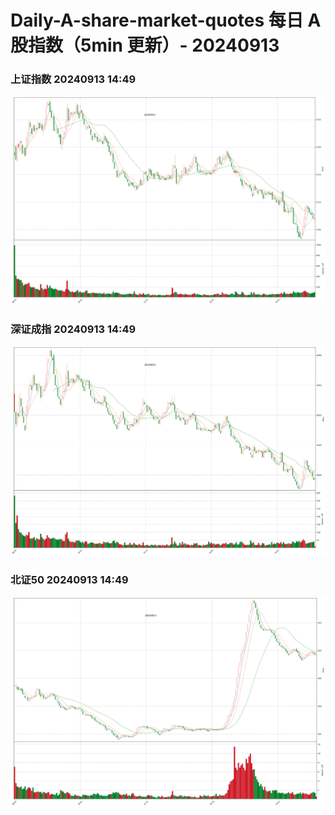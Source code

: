 
# Daily-A-share-market-quotes 每日 A 股指数（5min 更新）- 20240913

### 上证指数 20240913 14:49
![](./fig/2024/9/20240913-sh000001.png)

### 深证成指 20240913 14:49
![](./fig/2024/9/20240913-sz399001.png)

### 北证50 20240913 14:49
![](./fig/2024/9/20240913-bj899050.png)
